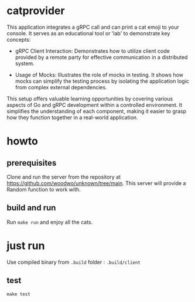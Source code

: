 # catprovider
This application integrates a gRPC call and can print a cat emoji to your console. It serves as an educational tool or 'lab' to demonstrate key concepts:

- gRPC Client Interaction: Demonstrates how to utilize client code provided by a remote party for effective communication in a distributed system.

- Usage of Mocks: Illustrates the role of mocks in testing. It shows how mocks can simplify the testing process by isolating the application logic from complex external dependencies.

This setup offers valuable learning opportunities by covering various aspects of Go and gRPC development within a controlled environment. It simplifies the understanding of each component, making it easier to grasp how they function together in a real-world application.

# howto

## prerequisites

Clone and run the server from the repository at https://github.com/woodwo/unknown/tree/main. This server will provide a Random function to work with.

## build and run

Run ```make run``` and enjoy all the cats.

# just run

Use compiled binary from `.build` folder : `.build/client`

## test

```make test```
